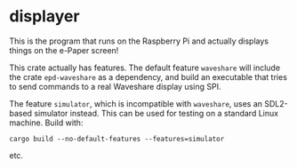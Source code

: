 # displayer

This is the program that runs on the Raspberry Pi and actually displays things
on the e-Paper screen!

This crate actually has features. The default feature `waveshare` will include
the crate `epd-waveshare` as a dependency, and build an executable that tries
to send commands to a real Waveshare display using SPI.

The feature `simulator`, which is incompatible with `waveshare`, uses an
SDL2-based simulator instead. This can be used for testing on a standard Linux
machine. Build with:

```
cargo build --no-default-features --features=simulator
```

etc.
